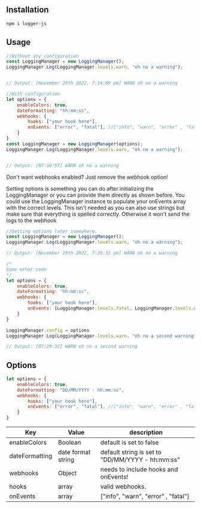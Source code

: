 ## Installation

```bash
npm i logger-js
```


## Usage

```js
//Without any configuration
const LoggingManager = new LoggingManager();
LoggingManager.Log(LoggingManager.levels.warn, "oh no a warning");


// Output: [November 29th 2022, 7:14:49 pm] WARN oh no a warning

```
```js
//With configuration
let options = {
    enableColors: true,
    dateFormatting: "hh:mm:ss",
    webhooks: {
        hooks: ["your hook here"],
        onEvents: ["error", "fatal"], //["info", "warn", "error" , "fatal"]
    }
}
const LoggingManager = new LoggingManager(options);
LoggingManager.Log(LoggingManager.levels.warn, "oh no a warning");


// Output: [07:16:57] WARN oh no a warning

```
Don't want webhooks enabled? Just remove the webhook option!

Setting options is something you can do after initializing the LoggingManager or you can provide them directly as shown before. You could use the LoggingManager instance to populate your onEvents array with the correct levels. This isn't needed as you can also use strings but make sure that everything is spelled correctly. Otherwise it won't send the logs to the webhook

```js
//Setting options later somewhere.
const LoggingManager = new LoggingManager();
LoggingManager.Log(LoggingManager.levels.warn, "oh no a warning");

// Output: [November 29th 2022, 7:29:32 pm] WARN oh no a warning

/*
Some other code
*/
let options = {
    enableColors: true,
    dateFormatting: "hh:mm:ss",
    webhooks: {
        hooks: ["your hook here"],
        onEvents: [LoggingManager.levels.fatal, LoggingManager.levels.error], //["info", "warn", "error" , "fatal"]
    }
}

LoggingManager.config = options
LoggingManager.Log(LoggingManager.levels.warn, "oh no a second warning");

// Output: [07:29:32] WARN oh no a second warning
```
## Options 
```js
let options = {
    enableColors: true,
    dateFormatting: "DD/MM/YYYY - hh:mm:ss",
    webhooks: {
        hooks: ["your hook here"],
        onEvents: ["error", "fatal"], //["info", "warn", "error" , "fatal"]
    }
}
```
|  Key | Value  | description|
|---|---|---|
| enableColors | Boolean  | default is set to false|
| dateFormatting | date format string  | default string is set to "DD/MM/YYYY - hh:mm:ss"|
| webhooks | Object  | needs to include hooks and onEvents! |
| hooks | array  | valid webhooks. |
| onEvents| array  | ["info", "warn", "error" , "fatal"] |




